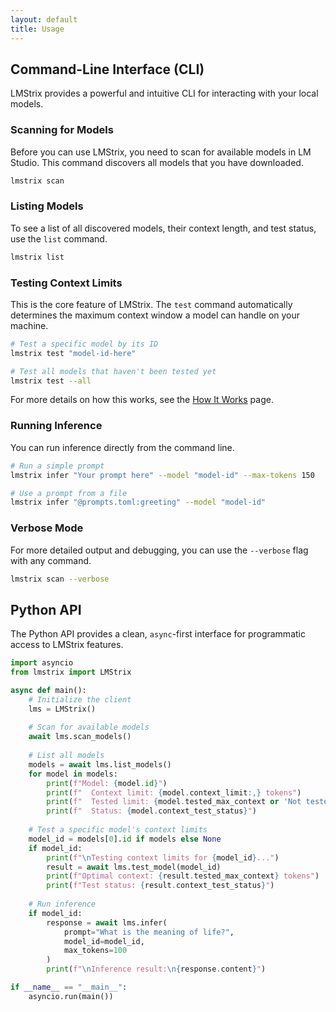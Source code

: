 ```yaml
---
layout: default
title: Usage
---
```


## Command-Line Interface (CLI)

LMStrix provides a powerful and intuitive CLI for interacting with your local models.

### Scanning for Models

Before you can use LMStrix, you need to scan for available models in LM Studio. This command discovers all models that you have downloaded.

```bash
lmstrix scan
```

### Listing Models

To see a list of all discovered models, their context length, and test status, use the `list` command.

```bash
lmstrix list
```

### Testing Context Limits

This is the core feature of LMStrix. The `test` command automatically determines the maximum context window a model can handle on your machine.

```bash
# Test a specific model by its ID
lmstrix test "model-id-here"

# Test all models that haven't been tested yet
lmstrix test --all
```

For more details on how this works, see the [How It Works](./how-it-works.md) page.

### Running Inference

You can run inference directly from the command line.

```bash
# Run a simple prompt
lmstrix infer "Your prompt here" --model "model-id" --max-tokens 150

# Use a prompt from a file
lmstrix infer "@prompts.toml:greeting" --model "model-id"
```

### Verbose Mode

For more detailed output and debugging, you can use the `--verbose` flag with any command.

```bash
lmstrix scan --verbose
```

## Python API

The Python API provides a clean, `async`-first interface for programmatic access to LMStrix features.

```python
import asyncio
from lmstrix import LMStrix

async def main():
    # Initialize the client
    lms = LMStrix()
    
    # Scan for available models
    await lms.scan_models()
    
    # List all models
    models = await lms.list_models()
    for model in models:
        print(f"Model: {model.id}")
        print(f"  Context limit: {model.context_limit:,} tokens")
        print(f"  Tested limit: {model.tested_max_context or 'Not tested'}")
        print(f"  Status: {model.context_test_status}")
    
    # Test a specific model's context limits
    model_id = models[0].id if models else None
    if model_id:
        print(f"\nTesting context limits for {model_id}...")
        result = await lms.test_model(model_id)
        print(f"Optimal context: {result.tested_max_context} tokens")
        print(f"Test status: {result.context_test_status}")
    
    # Run inference
    if model_id:
        response = await lms.infer(
            prompt="What is the meaning of life?",
            model_id=model_id,
            max_tokens=100
        )
        print(f"\nInference result:\n{response.content}")

if __name__ == "__main__":
    asyncio.run(main())
```
